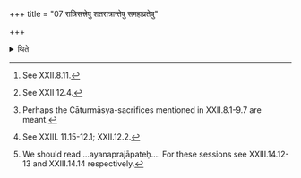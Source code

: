 +++
title = "07 रात्रिसत्त्रेषु शतरात्रान्तेषु समहाव्रतेषु"

+++

<details><summary>थिते</summary>

7. The Vaiśvasr̥ja (-fire-altar-building) is limited to the sacrificial sessions (having more than twelve days), upto one hundred days[^1] accompanied with the Mahāvrata (rituals), the three Sārasvata (-sacrificial sessions)[^2], the Cāturmāsya (sacrifices) of the Kāṭhaka-school,[^3] (the sacrificial sessions) of the Sādhyas without six-day-period-rituals[^4], the Visvasrjamayana and Prajapati's Sahasra-samvatsara (-sacrificial sessions).[^5]   

[^1]: See XXII.8.11.  

[^2]: See XXII 12.4.  

[^3]: Perhaps the Cāturmāsya-sacrifices mentioned in XXII.8.1-9.7 are meant.  

[^4]: See XXIII. 11.15-12.1; XXII.12.2.  

[^5]: We should read ...ayanaprajāpateḥ.... For these sessions see XXIII.14.12-13 and XXIII.14.14 respectively. 

</details>
